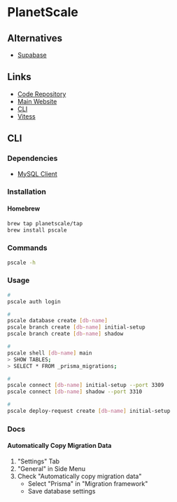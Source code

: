# PlanetScale

<!--
https://github.com/planetscale/integrations/tree/main/vercel/nextjs-example
-->

## Alternatives

- [Supabase](/supabase.md)

## Links

- [Code Repository](https://github.com/planetscale/cli)
- [Main Website](https://planetscale.com/)
- [CLI](https://planetscale.com/cli)
- [Vitess](https://planetscale.com/vitess)

## CLI

### Dependencies

- [MySQL Client](/mysql/mysql-client.md#cli)

### Installation

#### Homebrew

```sh
brew tap planetscale/tap
brew install pscale
```

### Commands

```sh
pscale -h
```

### Usage

```sh
#
pscale auth login

#
pscale database create [db-name]
pscale branch create [db-name] initial-setup
pscale branch create [db-name] shadow

#
pscale shell [db-name] main
> SHOW TABLES;
> SELECT * FROM _prisma_migrations;

#
pscale connect [db-name] initial-setup --port 3309
pscale connect [db-name] shadow --port 3310

#
pscale deploy-request create [db-name] initial-setup
```

### Docs

#### Automatically Copy Migration Data

1. "Settings" Tab
2. "General" in Side Menu
3. Check "Automatically copy migration data"
   - Select "Prisma" in "Migration framework"
   - Save database settings
